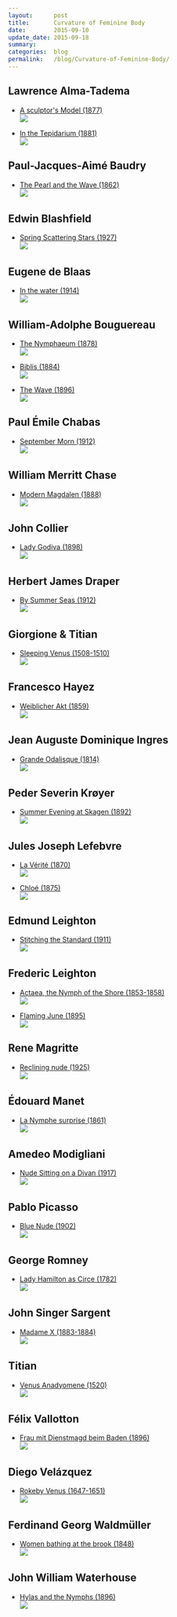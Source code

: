 ```yaml
---
layout:      post
title:       Curvature of Feminine Body
date:        2015-09-10
update_date: 2015-09-18
summary:     
categories:  blog
permalink:   /blog/Curvature-of-Feminine-Body/
---
```


## Lawrence Alma-Tadema

* [A sculptor's Model (1877)][lat-asm-l]  
![][lat-asm-i]

* [In the Tepidarium (1881)][lat-itt-l]  
![][lat-itt-i]

## Paul-Jacques-Aimé Baudry

* [The Pearl and the Wave (1862)][pjab-tpatw-l]  
![][pjab-tpatw-i]

[pjab-tpatw-l]: https://commons.wikimedia.org/wiki/File:Baudry_paul_the_wave_and_the_pearl.jpg
[pjab-tpatw-i]: https://upload.wikimedia.org/wikipedia/commons/b/b5/Baudry_paul_the_wave_and_the_pearl.jpg

## Edwin Blashfield

* [Spring Scattering Stars (1927)][eb-scs-l]  
![][eb-scs-i]

[eb-scs-l]: https://commons.wikimedia.org/wiki/File:Edwin_Blashfield_-_Spring_Scattering_Stars.jpg
[eb-scs-i]: https://upload.wikimedia.org/wikipedia/commons/9/97/Edwin_Blashfield_-_Spring_Scattering_Stars.jpg

## Eugene de Blaas

* [In the water (1914)][edb-itw-l]  
![][edb-itw-i]

[edb-itw-l]: https://commons.wikimedia.org/wiki/File:Eugene_de_Blaas_In_the_water.jpg
[edb-itw-i]: https://upload.wikimedia.org/wikipedia/commons/d/d9/Eugene_de_Blaas_In_the_water.jpg

## William-Adolphe Bouguereau

<!-- * [Nymphs and Satyr (1873)](https://commons.wikimedia.org/wiki/File:Nymphs_and_Satyr,_by_William-Adolphe_Bouguereau.jpg)  
![](https://upload.wikimedia.org/wikipedia/commons/3/32/Nymphs_and_Satyr,_by_William-Adolphe_Bouguereau.jpg) -->

* [The Nymphaeum (1878)][wab-tn-l]  
![][wab-tn-i]

* [Biblis (1884)][wab-b-l]  
![][wab-b-i]

* [The Wave (1896)][wab-tw-l]  
![][wab-tw-i]

[wab-tn-l]: https://commons.wikimedia.org/wiki/File:William-Adolphe_Bouguereau_(1825-1905)_-_The_Nymphaeum_(1878).jpg
[wab-tn-i]: https://upload.wikimedia.org/wikipedia/commons/8/81/William-Adolphe_Bouguereau_(1825-1905)_-_The_Nymphaeum_(1878).jpg
[wab-b-l]: https://commons.wikimedia.org/wiki/File:William-Adolphe_Bouguereau_(1825-1905)_-_Biblis_(1884).jpg
[wab-b-i]: https://upload.wikimedia.org/wikipedia/commons/a/a1/William-Adolphe_Bouguereau_(1825-1905)_-_Biblis_(1884).jpg
[wab-tw-l]: https://commons.wikimedia.org/wiki/File:William-Adolphe_Bouguereau_(1825-1905)_-_The_Wave_(1896).jpg
[wab-tw-i]: https://upload.wikimedia.org/wikipedia/commons/6/6e/William-Adolphe_Bouguereau_(1825-1905)_-_The_Wave_(1896).jpg

<!-- ## Alexandre Cabanel

* [The Birth of Venus (1875)][ac-tbov-l]  
![][ac-tbov-i] -->

[ac-tbov-l]: https://commons.wikimedia.org/wiki/File:1863_Alexandre_Cabanel_-_The_Birth_of_Venus.jpg
[ac-tbov-i]: https://upload.wikimedia.org/wikipedia/commons/f/f6/1863_Alexandre_Cabanel_-_The_Birth_of_Venus.jpg

## Paul Émile Chabas

* [September Morn (1912)][pec-sm-l]  
![][pec-sm-i]

[pec-sm-l]: https://commons.wikimedia.org/wiki/File:Paul_Chabas_September_Morn_The_Metropolitan_Museum_of_Art.jpg
[pec-sm-i]: https://upload.wikimedia.org/wikipedia/commons/6/6d/Paul_Chabas_September_Morn_The_Metropolitan_Museum_of_Art.jpg

## William Merritt Chase

* [Modern Magdalen (1888)][wmc-mm-l]  
![][wmc-mm-i]

[wmc-mm-l]: https://commons.wikimedia.org/wiki/File:Chase_William_Merritt_Modern_Magdalen_1888.jpg
[wmc-mm-i]: https://upload.wikimedia.org/wikipedia/commons/2/29/Chase_William_Merritt_Modern_Magdalen_1888.jpg

## John Collier

* [Lady Godiva (1898)][jc-lg-l]  
![][jc-lg-i]

[jc-lg-l]: https://commons.wikimedia.org/wiki/File:Lady_Godiva_(John_Collier,_c._1897).jpg
[jc-lg-i]: https://upload.wikimedia.org/wikipedia/commons/0/0c/Lady_Godiva_(John_Collier,_c._1897).jpg

## Herbert James Draper

* [By Summer Seas (1912)][hjd-bss-l]  
![][hjd-bss-i]

[hjd-bss-l]: https://commons.wikimedia.org/wiki/File:Herbert_James_Draper,_By_Summer_Seas.jpg
[hjd-bss-i]: https://upload.wikimedia.org/wikipedia/commons/1/1f/Herbert_James_Draper,_By_Summer_Seas.jpg

<!-- ## Eyvind Earle

* [Rain Shower (1986)](http://www.wikiart.org/en/eyvind-earle/rain-shower)  
![](http://uploads3.wikiart.org/images/eyvind-earle/rain-shower.jpg) -->

## Giorgione & Titian

* [Sleeping Venus (1508-1510)][gt-sv-l]  
![][gt-sv-i]

<!-- ## Johnn William Godward

* [In the Tepidarium (1913)][jwg-itt-l]  
![][jwg-itt-i] -->

## Francesco Hayez

* [Weiblicher Akt (1859)][fh-wa-l]  
![][fh-wa-i]

[fh-wa-l]: https://commons.wikimedia.org/wiki/File:Francesco_Hayez_060.jpg
[fh-wa-i]: https://upload.wikimedia.org/wikipedia/commons/8/88/Francesco_Hayez_060.jpg

## Jean Auguste Dominique Ingres

* [Grande Odalisque (1814)][jadi-go-l]  
![][jadi-go-i]

<!-- * [The Source (1856)][jadi-ts-l]  
![][jadi-ts-i] -->

[jadi-ts-l]: https://commons.wikimedia.org/wiki/File:Ingres,_The_source.jpg
[jadi-ts-i]: https://upload.wikimedia.org/wikipedia/commons/b/bd/Ingres,_The_source.jpg
[jadi-go-l]: https://commons.wikimedia.org/wiki/File:Ingre,_Grande_Odalisque.jpg
[jadi-go-i]: https://upload.wikimedia.org/wikipedia/commons/d/df/Ingre,_Grande_Odalisque.jpg

## Peder Severin Krøyer

* [Summer Evening at Skagen (1892)][psk-seas-l]  
![][psk-seas-i]

[psk-seas-l]: https://commons.wikimedia.org/wiki/File:Summer_evening_at_Skagen_-_P.S._Krøyer_-_Google_Cultural_Institute.jpg
[psk-seas-i]: https://upload.wikimedia.org/wikipedia/commons/2/2f/Summer_evening_at_Skagen_-_P.S._Krøyer_-_Google_Cultural_Institute.jpg

## Jules Joseph Lefebvre

* [La Vérité (1870)][jjl-lv-l]  
![][jjl-lv-i]

* [Chloé (1875)][jjl-c-l]  
![][jjl-c-i]

[jjl-lv-l]: https://commons.wikimedia.org/wiki/File:La_Vérité,_par_Jules_Joseph_Lefebvre.jpg
[jjl-lv-i]: https://upload.wikimedia.org/wikipedia/commons/1/17/La_Vérité,_par_Jules_Joseph_Lefebvre.jpg
[jjl-c-l]: https://commons.wikimedia.org/wiki/File:Chloé,_par_Jules_Joseph_Lefebvre.jpg
[jjl-c-i]: https://upload.wikimedia.org/wikipedia/commons/5/50/Chloé,_par_Jules_Joseph_Lefebvre.jpg

## Edmund Leighton

* [Stitching the Standard (1911)][el-sts-l]  
![][el-sts-i]

[el-sts-l]: https://commons.wikimedia.org/wiki/File:Leighton-Stitching_the_Standard.jpg
[el-sts-i]: https://upload.wikimedia.org/wikipedia/commons/0/0c/Leighton-Stitching_the_Standard.jpg

## Frederic Leighton

* [Actaea, the Nymph of the Shore (1853-1858)][fl-a-l]  
![][fl-a-i]

* [Flaming June (1895)][fl-fj-l]  
![][fl-fj-i]

[fl-fj-l]: https://commons.wikimedia.org/wiki/File:Flaming_June,_by_Frederic_Lord_Leighton_(1830-1896).jpg
[fl-fj-i]: https://upload.wikimedia.org/wikipedia/commons/8/8d/Flaming_June,_by_Frederic_Lord_Leighton_(1830-1896).jpg
[fl-a-l]: https://commons.wikimedia.org/wiki/File:1868_Frederic_Leighton_-_Actaea.jpg
[fl-a-i]: https://upload.wikimedia.org/wikipedia/commons/7/7d/1868_Frederic_Leighton_-_Actaea.jpg

## Rene Magritte

* [Reclining nude (1925)][rm-rn-l]  
![][rm-rn-i]

[rm-rn-l]: http://www.wikiart.org/en/rene-magritte/reclining-nude-1925
[rm-rn-i]: http://uploads6.wikiart.org/images/rene-magritte/reclining-nude-1925(1).jpg

## Édouard Manet

* [La Nymphe surprise (1861)][em-lns-l]  
![][em-lns-i]

[em-lns-l]: https://commons.wikimedia.org/wiki/File:Édouard_MANET_-_La_Nymphe_surprise_-_Google_Art_Project.jpg
[em-lns-i]: https://upload.wikimedia.org/wikipedia/commons/9/92/Édouard_MANET_-_La_Nymphe_surprise_-_Google_Art_Project.jpg

## Amedeo Modigliani

* [Nude Sitting on a Divan (1917)][am-nsoad-l]  
![][am-nsoad-i]

[am-nsoad-l]: https://commons.wikimedia.org/wiki/File:Amedeo_Modigliani_063.jpg
[am-nsoad-i]: https://upload.wikimedia.org/wikipedia/commons/c/cc/Amedeo_Modigliani_063.jpg

## Pablo Picasso

* [Blue Nude (1902)][pp-bn-l]  
![][pp-bn-i]

[pp-bn-l]: http://www.pablopicasso.org/blue-nude.jsp
[pp-bn-i]: http://www.pablopicasso.org/images/paintings/blue-nude.jpg

## George Romney

* [Lady Hamilton as Circe (1782)][gr-lhac-l]  
![][gr-lhac-i]

[gr-lhac-l]: https://commons.wikimedia.org/wiki/File:George_Romney_-_Lady_Hamilton_as_Circe.jpg
[gr-lhac-i]: https://upload.wikimedia.org/wikipedia/commons/a/ae/George_Romney_-_Lady_Hamilton_as_Circe.jpg

## John Singer Sargent

* [Madame X (1883-1884)][jss-mx-l]  
![][jss-mx-i]

[jss-mx-l]: https://commons.wikimedia.org/wiki/File:Madame_X_(Madame_Pierre_Gautreau),_John_Singer_Sargent,_1884_(unfree_frame_crop).jpg
[jss-mx-i]: https://upload.wikimedia.org/wikipedia/commons/a/a4/Madame_X_(Madame_Pierre_Gautreau),_John_Singer_Sargent,_1884_(unfree_frame_crop).jpg

## Titian

* [Venus Anadyomene (1520)][t-va-l]  
![][t-va-i]

## Félix Vallotton

* [Frau mit Dienstmagd beim Baden (1896)][fv-fmdbb-l]  
![][fv-fmdbb-i]

[fv-fmdbb-l]: https://commons.wikimedia.org/wiki/File:Valloton_Frau_mit_Dienstmagd_beim_Baden.jpg
[fv-fmdbb-i]: https://upload.wikimedia.org/wikipedia/commons/f/fb/Valloton_Frau_mit_Dienstmagd_beim_Baden.jpg

## Diego Velázquez

* [Rokeby Venus (1647-1651)][dv-rv-l]  
![][dv-rv-i]

[dv-rv-l]: https://commons.wikimedia.org/wiki/File:RokebyVenus.jpg
[dv-rv-i]: https://upload.wikimedia.org/wikipedia/commons/7/7c/RokebyVenus.jpg

## Ferdinand Georg Waldmüller

* [Women bathing at the brook (1848)][fgw-wbatb-l]  
![][fgw-wbatb-i]

[fgw-wbatb-l]: https://commons.wikimedia.org/wiki/File:Waldmüller_-_Badende_Frauen_am_Waldbach_-_1848.jpg
[fgw-wbatb-i]: https://upload.wikimedia.org/wikipedia/commons/1/12/Waldm%C3%BCller_-_Badende_Frauen_am_Waldbach_-_1848.jpg

## John William Waterhouse

* [Hylas and the Nymphs (1896)][jww-hatn-l]  
![][jww-hatn-i]

[jww-hatn-l]: https://commons.wikimedia.org/wiki/File:Waterhouse_Hylas_and_the_Nymphs_Manchester_Art_Gallery_1896.15.jpg
[jww-hatn-i]: https://upload.wikimedia.org/wikipedia/commons/b/bd/Waterhouse_Hylas_and_the_Nymphs_Manchester_Art_Gallery_1896.15.jpg

<!--  -->

[t-va-l]: https://commons.wikimedia.org/wiki/File:TITIAN_-_Venus_Anadyomene_(National_Galleries_of_Scotland,_c._1520._Oil_on_canvas,_75.8_x_57.6_cm).jpg
[t-va-i]: https://upload.wikimedia.org/wikipedia/commons/5/55/TITIAN_-_Venus_Anadyomene_(National_Galleries_of_Scotland,_c._1520._Oil_on_canvas,_75.8_x_57.6_cm).jpg
[jwg-itt-l]: https://commons.wikimedia.org/wiki/File:Godward-In_the_Tepidarium-1913.jpg
[jwg-itt-i]: https://upload.wikimedia.org/wikipedia/commons/6/6b/Godward-In_the_Tepidarium-1913.jpg
[gt-sv-l]: https://commons.wikimedia.org/wiki/File:Giorgione_-_Sleeping_Venus_-_Google_Art_Project_2.jpg
[gt-sv-i]: https://upload.wikimedia.org/wikipedia/commons/8/86/Giorgione_-_Sleeping_Venus_-_Google_Art_Project_2.jpg
[lat-asm-l]: https://commons.wikimedia.org/wiki/File:A_Sculptors_Model.jpg
[lat-asm-i]: https://upload.wikimedia.org/wikipedia/commons/0/0d/A_Sculptors_Model.jpg
[lat-itt-l]: https://commons.wikimedia.org/wiki/File:Tepidarium_Lawrence_Alma-Tadema_(1836-1912).jpg
[lat-itt-i]: https://upload.wikimedia.org/wikipedia/commons/7/7d/Tepidarium_Lawrence_Alma-Tadema_(1836-1912).jpg